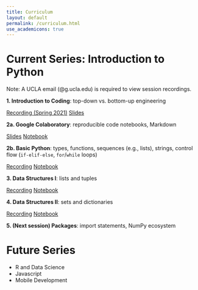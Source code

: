 ```yaml
---
title: Curriculum
layout: default
permalink: /curriculum.html
use_academicons: true
---
```


<h1 class="page-title">Current Series: Introduction to Python</h1>

Note: A UCLA email (@g.ucla.edu) is required to view session recordings.

**1. Introduction to Coding**: top-down vs. bottom-up engineering

<a href="https://drive.google.com/file/d/1NoccVG-hD7v0m79CGVNHJ2b6S2iSMVWJ/view?usp=sharing" class="btn btn-light mr-2"><i class="fab fa-youtube"></i> Recording (Spring 2021)</a>
<a href="https://docs.google.com/presentation/d/1LyrUByPhZVgbNPYbh3ZC_oWVch7H_iOAyRAVeQzW_lM/edit?usp=sharing" class="btn btn-light mr-2"><i class="far fa-file-powerpoint"></i> Slides</a>

**2a. Google Colaboratory**: reproducible code notebooks, Markdown

<a href="https://docs.google.com/presentation/d/1rUS-n1P19Qmqy2bJT0OrWHxuXhYwDDdRGvsMrFJt0iY/edit?usp=sharing" class="btn btn-light mr-2"><i class="far fa-file-powerpoint"></i> Slides</a>
<a href="https://colab.research.google.com/drive/1BKvkJBDGtz1ZFfEs_kEbEybP1cmelW13?usp=sharing" class="btn btn-light mr-2"><i class="far fa-file-code"></i> Notebook</a>

**2b. Basic Python**: types, functions, sequences (e.g., lists), strings, control flow (`if-elif-else`, `for`/`while` loops)

<a href="https://drive.google.com/file/d/1xXfj4aI3X0PwWjibkGb3_Iq_QM-di2e5/view?usp=sharing" class="btn btn-light mr-2"><i class="fab fa-youtube"></i> Recording</a>
<a href="https://colab.research.google.com/drive/1HYVUZ8nWjol-Q7Gc_7rWYlQLHfF9qSaM?usp=sharing" class="btn btn-light mr-2"><i class="far fa-file-code"></i> Notebook</a>

**3. Data Structures I**: lists and tuples

<a href="https://drive.google.com/file/d/1lHaQ9n0hf8c7NWGQxr3vA5de5CdF5lB2/view?usp=sharing" class="btn btn-light mr-2"><i class="fab fa-youtube"></i> Recording</a>
<a href="https://colab.research.google.com/drive/1XagXn4EKXm_H2rCdpWRiyL3eR9VtVARA?usp=sharing" class="btn btn-light mr-2"><i class="far fa-file-code"></i> Notebook</a>

**4. Data Structures II**: sets and dictionaries

<a href="https://drive.google.com/file/d/1QzcF3GG1FEtS4ZEcXXOKuSNbMCkgIyYX/view?usp=sharing" class="btn btn-light mr-2"><i class="fab fa-youtube"></i> Recording</a>
<a href="https://colab.research.google.com/drive/1yWFrgRammamTqXdgcTX9cJyHR_xH0slV?usp=sharing" class="btn btn-light mr-2"><i class="far fa-file-code"></i> Notebook</a>

**5. (Next session) Packages**: import statements, NumPy ecosystem

<h1 class="page-title">Future Series</h1>

- R and Data Science
- Javascript
- Mobile Development

<!-- <h1 class="page-title">Past Series</h1> -->
